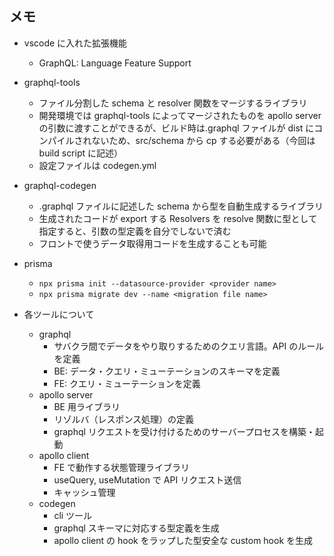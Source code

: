 ## メモ

- vscode に入れた拡張機能

  - GraphQL: Language Feature Support

- graphql-tools

  - ファイル分割した schema と resolver 関数をマージするライブラリ
  - 開発環境では graphql-tools によってマージされたものを apollo server の引数に渡すことができるが、ビルド時は.graphql ファイルが dist にコンパイルされないため、src/schema から cp する必要がある（今回は build script に記述）
  - 設定ファイルは codegen.yml

- graphql-codegen

  - .graphql ファイルに記述した schema から型を自動生成するライブラリ
  - 生成されたコードが export する Resolvers を resolve 関数に型として指定すると、引数の型定義を自分でしないで済む
  - フロントで使うデータ取得用コードを生成することも可能

- prisma

  - `npx prisma init --datasource-provider <provider name>`
  - `npx prisma migrate dev --name <migration file name>`

- 各ツールについて
  - graphql
    - サバクラ間でデータをやり取りするためのクエリ言語。API のルールを定義
    - BE: データ・クエリ・ミューテーションのスキーマを定義
    - FE: クエリ・ミューテーションを定義
  - apollo server
    - BE 用ライブラリ
    - リゾルバ（レスポンス処理）の定義
    - graphql リクエストを受け付けるためのサーバープロセスを構築・起動
  - apollo client
    - FE で動作する状態管理ライブラリ
    - useQuery, useMutation で API リクエスト送信
    - キャッシュ管理
  - codegen
    - cli ツール
    - graphql スキーマに対応する型定義を生成
    - apollo client の hook をラップした型安全な custom hook を生成
